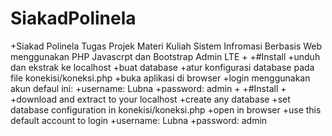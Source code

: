 
# SiakadPolinela
+Siakad Polinela Tugas Projek Materi Kuliah Sistem Infromasi Berbasis Web menggunakan PHP Javascrpt dan Bootstrap Admin LTE
+
+#Install
+unduh dan ekstrak ke localhost
+buat database
+atur konfigurasi database pada file konekisi/koneksi.php
+buka aplikasi di browser
+login menggunakan akun defaul ini:
+username: Lubna
+password: admin
+
+#Install
+
+download and extract to your localhost
+create any database
+set database configuration in konekisi/koneksi.php
+open in browser
+use this default account to login
+username: Lubna
+password: admin
